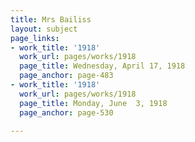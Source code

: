 ```yaml
---
title: Mrs Bailiss
layout: subject
page_links:
- work_title: '1918'
  work_url: pages/works/1918
  page_title: Wednesday, April 17, 1918
  page_anchor: page-483
- work_title: '1918'
  work_url: pages/works/1918
  page_title: Monday, June  3, 1918
  page_anchor: page-530

---
```

